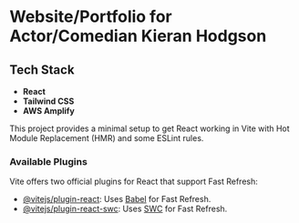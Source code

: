 # Website/Portfolio for Actor/Comedian Kieran Hodgson

## Tech Stack
- **React**
- **Tailwind CSS**
- **AWS Amplify**

This project provides a minimal setup to get React working in Vite with Hot Module Replacement (HMR) and some ESLint rules.

### Available Plugins
Vite offers two official plugins for React that support Fast Refresh:

- [@vitejs/plugin-react](https://github.com/vitejs/vite-plugin-react/blob/main/packages/plugin-react/README.md): Uses [Babel](https://babeljs.io/) for Fast Refresh.
- [@vitejs/plugin-react-swc](https://github.com/vitejs/vite-plugin-react-swc): Uses [SWC](https://swc.rs/) for Fast Refresh.
